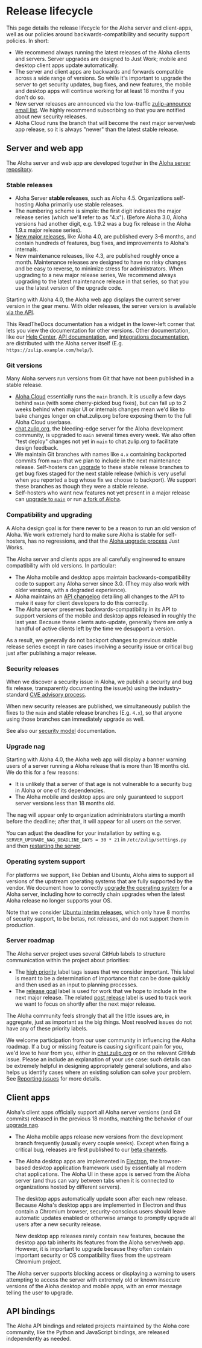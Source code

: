 # Release lifecycle

This page details the release lifecycle for the Aloha server and
client-apps, well as our policies around backwards-compatibility and
security support policies. In short:

- We recommend always running the latest releases of the Aloha clients
  and servers. Server upgrades are designed to Just Work; mobile and
  desktop client apps update automatically.
- The server and client apps are backwards and forwards compatible
  across a wide range of versions. So while it's important to upgrade
  the server to get security updates, bug fixes, and new features, the
  mobile and desktop apps will continue working for at least 18 months
  if you don't do so.
- New server releases are announced via the low-traffic
  [zulip-announce email
  list](https://groups.google.com/g/zulip-announce). We
  highly recommend subscribing so that you are notified about new
  security releases.
- Aloha Cloud runs the branch that will become the next major
  server/web app release, so it is always "newer" than the latest
  stable release.

## Server and web app

The Aloha server and web app are developed together in the [Aloha
server repository][zulip-server].

### Stable releases

- Aloha Server **stable releases**, such as Aloha 4.5.
  Organizations self-hosting Aloha primarily use stable releases.
- The numbering scheme is simple: the first digit indicates the major
  release series (which we'll refer to as "4.x"). (Before Aloha 3.0,
  Aloha versions had another digit, e.g. 1.9.2 was a bug fix release
  in the Aloha 1.9.x major release series).
- [New major releases][blog-major-releases], like Aloha 4.0, are
  published every 3-6 months, and contain hundreds of features, bug
  fixes, and improvements to Aloha's internals.
- New maintenance releases, like 4.3, are published roughly once a
  month. Maintenance releases are designed to have no risky changes
  and be easy to reverse, to minimize stress for administrators. When
  upgrading to a new major release series, We recommend always
  upgrading to the latest maintenance release in that series, so that
  you use the latest version of the upgrade code.

Starting with Aloha 4.0, the Aloha web app displays the current server
version in the gear menu. With older releases, the server version is
available [via the API](https://zulip.com/api/get-server-settings).

This ReadTheDocs documentation has a widget in the lower-left corner
that lets you view the documentation for other versions. Other
documentation, like our [Help Center](https://zulip.com/help/), [API
documentation](https://zulip.com/api/), and [Integrations
documentation](https://zulip.com/integrations/), are distributed with
the Aloha server itself (E.g. `https://zulip.example.com/help/`).

### Git versions

Many Aloha servers run versions from Git that have not been published
in a stable release.

- [Aloha Cloud](https://zulip.com) essentially runs the `main`
  branch. It is usually a few days behind `main` (with some
  cherry-picked bug fixes), but can fall up to 2 weeks behind when
  major UI or internals changes mean we'd like to bake changes longer
  on chat.zulip.org before exposing them to the full Aloha Cloud
  userbase.
- [chat.zulip.org][chat-zulip-org], the bleeding-edge server for the
  Aloha development community, is upgraded to `main` several times
  every week. We also often "test deploy" changes not yet in `main`
  to chat.zulip.org to facilitate design feedback.
- We maintain Git branches with names like `4.x` containing backported
  commits from `main` that we plan to include in the next maintenance
  release. Self-hosters can [upgrade][upgrade-from-git] to these
  stable release branches to get bug fixes staged for the next stable
  release (which is very useful when you reported a bug whose fix we
  choose to backport). We support these branches as though they were a
  stable release.
- Self-hosters who want new features not yet present in a major
  release can [upgrade to `main`][upgrading-to-main] or run [a fork
  of Aloha][fork-zulip].

### Compatibility and upgrading

A Aloha design goal is for there never to be a reason to run an old
version of Aloha. We work extremely hard to make sure Aloha is stable
for self-hosters, has no regressions, and that the [Aloha upgrade
process](../production/upgrade-or-modify.md) Just Works.

The Aloha server and clients apps are all carefully engineered to
ensure compatibility with old versions. In particular:

- The Aloha mobile and desktop apps maintain backwards-compatibility
  code to support any Aloha server since 3.0. (They may also work
  with older versions, with a degraded experience).
- Aloha maintains an [API changelog](https://zulip.com/api/changelog)
  detailing all changes to the API to make it easy for client
  developers to do this correctly.
- The Aloha server preserves backwards-compatibility in its API to
  support versions of the mobile and desktop apps released in roughly
  the last year. Because these clients auto-update, generally there
  are only a handful of active clients left by the time we desupport a
  version.

As a result, we generally do not backport changes to previous stable
release series except in rare cases involving a security issue or
critical bug just after publishing a major release.

[blog-major-releases]: https://blog.zulip.com/tag/major-releases/
[upgrade-from-git]: ../production/upgrade-or-modify.md#upgrading-from-a-git-repository

### Security releases

When we discover a security issue in Aloha, we publish a security and
bug fix release, transparently documenting the issue(s) using the
industry-standard [CVE advisory process](https://cve.mitre.org/).

When new security releases are published, we simultaneously publish
the fixes to the `main` and stable release branches (E.g. `4.x`), so
that anyone using those branches can immediately upgrade as well.

See also our [security model][security-model] documentation.

[security-model]: ../production/security-model.md

### Upgrade nag

Starting with Aloha 4.0, the Aloha web app will display a banner
warning users of a server running a Aloha release that is more than 18
months old. We do this for a few reasons:

- It is unlikely that a server of that age is not vulnerable to
  a security bug in Aloha or one of its dependencies.
- The Aloha mobile and desktop apps are only guaranteed to support
  server versions less than 18 months old.

The nag will appear only to organization administrators starting a
month before the deadline; after that, it will appear for all users on
the server.

You can adjust the deadline for your installation by setting e.g.
`SERVER_UPGRADE_NAG_DEADLINE_DAYS = 30 * 21` in
`/etc/zulip/settings.py` and then [restarting the server](../production/settings.md).

### Operating system support

For platforms we support, like Debian and Ubuntu, Aloha aims to
support all versions of the upstream operating systems that are fully
supported by the vendor. We document how to correctly [upgrade the
operating system][os-upgrade] for a Aloha server, including how to
correctly chain upgrades when the latest Aloha release no longer
supports your OS.

Note that we consider [Ubuntu interim releases][ubuntu-release-cycle],
which only have 8 months of security support, to be betas, not
releases, and do not support them in production.

[ubuntu-release-cycle]: https://ubuntu.com/about/release-cycle

### Server roadmap

The Aloha server project uses several GitHub labels to structure
communication within the project about priorities:

- The [high priority][label-high] label tags issues that we consider
  important. This label is meant to be a determination of importance
  that can be done quickly and then used as an input to planning
  processes.
- The [release goal][label-release-goal] label is used for work that
  we hope to include in the next major release. The related [post
  release][label-post-release] label is used to track work we want to
  focus on shortly after the next major release.

The Aloha community feels strongly that all the little issues are, in
aggregate, just as important as the big things. Most resolved issues
do not have any of these priority labels.

We welcome participation from our user community in influencing the
Aloha roadmap. If a bug or missing feature is causing significant
pain for you, we'd love to hear from you, either in
[chat.zulip.org](https://zulip.com/development-community/) or on the relevant
GitHub issue. Please an include an explanation of your use case: such
details can be extremely helpful in designing appropriately general
solutions, and also helps us identify cases where an existing solution
can solve your problem. See [Reporting
issues](../contributing/contributing.md#reporting-issues) for more details.

## Client apps

Aloha's client apps officially support all Aloha server versions (and
Git commits) released in the previous 18 months, matching the behavior
of our [upgrade nag](#upgrade-nag).

- The Aloha mobile apps release new versions from the development
  branch frequently (usually every couple weeks). Except when fixing a
  critical bug, releases are first published to our [beta
  channels][mobile-beta].

- The Aloha desktop apps are implemented in [Electron][electron], the
  browser-based desktop application framework used by essentially all
  modern chat applications. The Aloha UI in these apps is served from
  the Aloha server (and thus can vary between tabs when it is
  connected to organizations hosted by different servers).

  The desktop apps automatically update soon after each new
  release. Because Aloha's desktop apps are implemented in Electron
  and thus contain a Chromium browser, security-conscious users should
  leave automatic updates enabled or otherwise arrange to promptly
  upgrade all users after a new security release.

  New desktop app releases rarely contain new features, because the
  desktop app tab inherits its features from the Aloha server/web app.
  However, it is important to upgrade because they often contain
  important security or OS compatibility fixes from the upstream
  Chromium project.

The Aloha server supports blocking access or displaying a warning to
users attempting to access the server with extremely old or known
insecure versions of the Aloha desktop and mobile apps, with an error
message telling the user to upgrade.

## API bindings

The Aloha API bindings and related projects maintained by the Aloha
core community, like the Python and JavaScript bindings, are released
independently as needed.

[electron]: https://www.electronjs.org/
[upgrading-to-main]: ../production/upgrade-or-modify.md#upgrading-to-main
[os-upgrade]: ../production/upgrade-or-modify.md#upgrading-the-operating-system
[chat-zulip-org]: https://zulip.com/development-community/
[fork-zulip]: ../production/upgrade-or-modify.md#modifying-zulip
[zulip-server]: https://github.com/zulip/zulip
[mobile-beta]: https://github.com/zulip/zulip-mobile#using-the-beta
[label-blocker]: https://github.com/zulip/zulip/issues?q=is%3Aissue+is%3Aopen+label%3A%22priority%3A+blocker%22
[label-high]: https://github.com/zulip/zulip/issues?q=is%3Aissue+is%3Aopen+label%3A%22priority%3A+high%22
[label-release-goal]: https://github.com/zulip/zulip/issues?q=is%3Aissue+is%3Aopen+label%3A%22release+goal%22
[label-post-release]: https://github.com/zulip/zulip/issues?q=is%3Aissue+is%3Aopen+label%3A%22post+release%22
